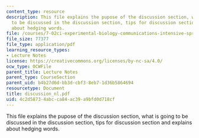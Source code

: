 ```yaml
---
content_type: resource
description: This file explains the pupose of the discussion section, what is going
  to be discussed in the discussion section, tips for discussion section and explains
  about hedging words.
file: /courses/7-02ci-experimental-biology-communications-intensive-spring-2005/4c2d58734abcca84ac39a9bfd0d718cf_discussion_nl.pdf
file_size: 77377
file_type: application/pdf
learning_resource_types:
- Lecture Notes
license: https://creativecommons.org/licenses/by-nc-sa/4.0/
ocw_type: OCWFile
parent_title: Lecture Notes
parent_type: CourseSection
parent_uid: b4b27d6d-bb3d-cbf3-8eb7-1d36b5864694
resourcetype: Document
title: discussion_nl.pdf
uid: 4c2d5873-4abc-ca84-ac39-a9bfd0d718cf
---
```

This file explains the pupose of the discussion section, what is going to be discussed in the discussion section, tips for discussion section and explains about hedging words.